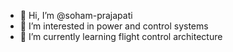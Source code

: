 - 👋 Hi, I’m @soham-prajapati
- 👀 I’m interested in power and control systems
- 🌱 I’m currently learning flight control architecture


<!---
soham-prajapati/soham-prajapati is a ✨ special ✨ repository because its `README.md` (this file) appears on your GitHub profile.
You can click the Preview link to take a look at your changes.
--->
